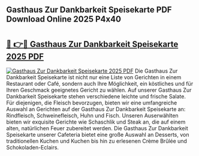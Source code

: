 ## Gasthaus Zur Dankbarkeit Speisekarte PDF Download Online 2025 P4x40

# <h2><a href="http://gcbtrq.nevu.top/?p=Gasthaus+Zur+Dankbarkeit+Speisekarte">🔗 👉🔴 Gasthaus Zur Dankbarkeit Speisekarte 2025 PDF</a></h2>

[![Gasthaus Zur Dankbarkeit Speisekarte 2025 PDF](https://i.imgur.com/dBaPXMq.png)](http://gcbtrq.nevu.top/?p=Gasthaus+Zur+Dankbarkeit+Speisekarte)
Die Gasthaus Zur Dankbarkeit Speisekarte ist nicht nur eine Liste von Gerichten in einem Restaurant oder Café, sondern auch Ihre Möglichkeit, ein köstliches und für Ihren Geschmack geeignetes Gericht zu wählen. Auf unserer Gasthaus Zur Dankbarkeit Speisekarte stehen verschiedene leichte und frische Salate. Für diejenigen, die Fleisch bevorzugen, bieten wir eine umfangreiche Auswahl an Gerichten auf der Gasthaus Zur Dankbarkeit Speisekarte an: Rindfleisch, Schweinefleisch, Huhn und Fisch. Unseren Auserwählten bieten wir exquisite Gerichte wie Schaschlik und Steak an, die auf einem alten, natürlichen Feuer zubereitet werden. Die Gasthaus Zur Dankbarkeit Speisekarte unserer Cafeteria bietet eine große Auswahl an Desserts, von traditionellen Kuchen und Kuchen bis hin zu erlesenen Crème Brûlée und Schokoladen-Eclairs.
